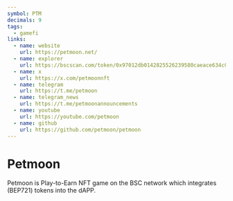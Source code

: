 ```yaml
---
symbol: PTM
decimals: 9
tags:
  - gamefi
links:
  - name: website
    url: https://petmoon.net/
  - name: explorer
    url: https://bscscan.com/token/0x97012db0142825526239580caeace634c082bb34
  - name: x
    url: https://x.com/petmoonnft
  - name: telegram
    url: https://t.me/petmoon
  - name: telegram_news
    url: https://t.me/petmoonannouncements
  - name: youtube
    url: https://youtube.com/petmoon
  - name: github
    url: https://github.com/petmoon/petmoon
---
```


# Petmoon

Petmoon is Play-to-Earn NFT game on the BSC network which integrates (BEP721) tokens into the dAPP.
